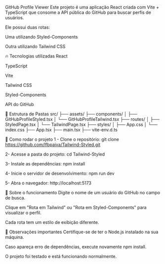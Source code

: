 GitHub Profile Viewer
Este projeto é uma aplicação React criada com Vite + TypeScript que consome a API pública do GitHub para buscar perfis de usuários.

Ele possui duas rotas:

Uma utilizando Styled-Components

Outra utilizando Tailwind CSS

🔥 Tecnologias utilizadas
React

TypeScript

Vite

Tailwind CSS

Styled-Components

API do GitHub

📁 Estrutura de Pastas
src/
├── assets/
├── components/
│   ├── GitHubProfileStyled.tsx
│   └── GitHubProfileTailwind.tsx
├── routes/
│   ├── StyledPage.tsx
│   └── TailwindPage.tsx
├── styles/
│   ├── App.css
│   └── index.css
├── App.tsx
├── main.tsx
├── vite-env.d.ts

🚀 Como rodar o projeto
1 - Clone o repositório:
git clone https://github.com/lfbpaiva/Tailwind-Styled.git

2- Acesse a pasta do projeto:
cd Tailwind-Styled

3- Instale as dependências:
npm install

4- Inicie o servidor de desenvolvimento:
npm run dev

5- Abra o navegador:
http://localhost:5173

🧠 Sobre o funcionamento
Digite o nome de um usuário do GitHub no campo de busca.

Clique em "Rota em Tailwind" ou "Rota em Styled-Components" para visualizar o perfil.

Cada rota tem um estilo de exibição diferente.

📝 Observações importantes
Certifique-se de ter o Node.js instalado na sua máquina.

Caso apareça erro de dependências, execute novamente npm install.

O projeto foi testado e está funcionando normalmente.



